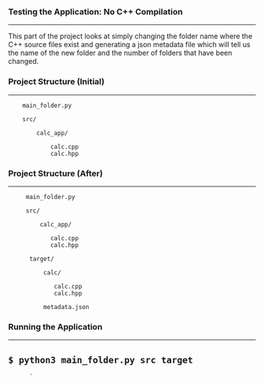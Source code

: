 ### Testing the Application: No C++ Compilation
---

This part of the project looks at simply changing the folder name where the C++ source files exist and generating a json metadata file
which will tell us the name of the new folder and the number of folders that have been changed.

### Project Structure (Initial)
---

        main_folder.py
        
        src/
        
            calc_app/
            
                calc.cpp
                calc.hpp
                
                
### Project Structure (After)
---
   
   
         main_folder.py
        
         src/
        
             calc_app/
            
                calc.cpp
                calc.hpp
                
          target/
          
              calc/
              
                 calc.cpp
                 calc.hpp
                 
              metadata.json
              
          
### Running the Application
---

`$ python3 main_folder.py src target`
---
              
              
             
   
   
          `
                
                
